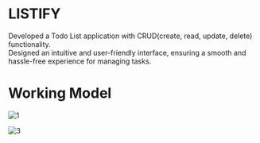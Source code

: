 # LISTIFY
Developed a Todo List application with CRUD(create, read, update, delete) functionality. <br />
Designed an intuitive and user-friendly interface, ensuring a smooth and hassle-free experience for managing tasks.

# Working Model
![1](https://github.com/wimintech/LISTIFY/assets/99642867/ca000b8c-250b-4460-841c-ea4e98a8bd65)

![3](https://github.com/wimintech/LISTIFY/assets/99642867/186d32d5-aacf-404e-98bf-2d56eebf749a)


